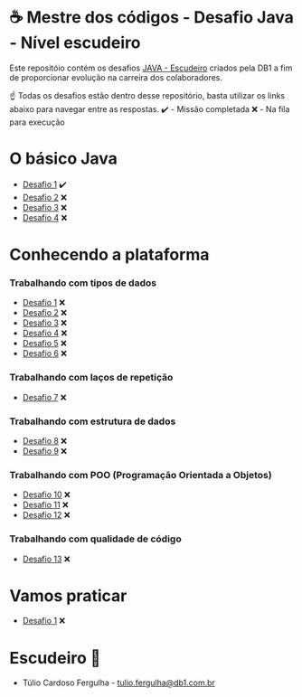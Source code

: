 # ☕ Mestre dos códigos - Desafio Java - Nível escudeiro

Este repositóio contém os desafios [JAVA - Escudeiro](https://db1group.github.io/mestre-dos-codigos/#/java) criados pela DB1 a fim de proporcionar evolução na carreira dos colaboradores.

☝ Todas os desafios estão dentro desse repositório, basta utilizar os links abaixo para navegar entre as respostas.
✔️ - Missão completada
❌ - Na fila para execução

# O básico Java

* [Desafio 1]() ✔️
* [Desafio 2]() ❌
* [Desafio 3]() ❌
* [Desafio 4]() ❌

# Conhecendo a plataforma

### Trabalhando com tipos de dados
* [Desafio 1]() ❌
* [Desafio 2]() ❌
* [Desafio 3]() ❌
* [Desafio 4]() ❌
* [Desafio 5]() ❌
* [Desafio 6]() ❌

### Trabalhando com laços de repetição
* [Desafio 7]() ❌

### Trabalhando com estrutura de dados
* [Desafio 8]() ❌
* [Desafio 9]() ❌

### Trabalhando com POO (Programação Orientada a Objetos)
* [Desafio 10]() ❌
* [Desafio 11]() ❌
* [Desafio 12]() ❌

### Trabalhando com qualidade de código
* [Desafio 13]() ❌

# Vamos praticar
* [Desafio 1]() ❌


# Escudeiro 🔰
* Túlio Cardoso Fergulha - <tulio.fergulha@db1.com.br>
